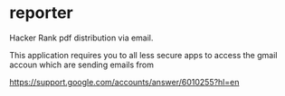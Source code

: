 # reporter
Hacker Rank pdf distribution via email. 

This application requires you to all less secure apps to access the gmail accoun which are sending emails from

https://support.google.com/accounts/answer/6010255?hl=en
